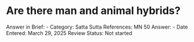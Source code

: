 # Are there man and animal hybrids?

Answer in Brief: -
 Category: Satta
Sutta References: MN 50
Answer: -
Date Entered: March 29, 2025
Review Status: Not started